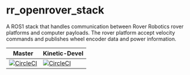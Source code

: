 # rr_openrover_stack

A ROS1 stack that handles communication between Rover Robotics rover platforms and computer payloads.
The rover platform accept velocity commands and publishes wheel encoder data and power information.


Master|Kinetic-Devel
---|---
[![CircleCI](https://circleci.com/gh/RoverRobotics/rr_openrover_stack/tree/master.svg?style=svg)](https://circleci.com/gh/RoverRobotics/rr_openrover_stack/tree/master)|[![CircleCI](https://circleci.com/gh/RoverRobotics/rr_openrover_stack/tree/kinetic-devel.svg?style=svg)](https://circleci.com/gh/RoverRobotics/rr_openrover_stack/tree/kinetic-devel)
